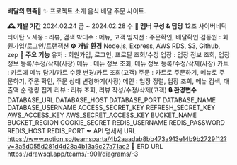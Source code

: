 **배달의 민족🛵**
✨ 프로젝트 소개
음식 배달 주문 사이트.

**🕰️ 개발 기간**
2024.02.24 금 ~ 2024.02.28 수
**🤖 멤버 구성 & 담당**
12조 사이버네틱 타이탄
노세웅 : 리뷰, 검색
박대수 : 메뉴, 고객
임지선 : 주문확인, 배달확인
김동원 : 회원가입/로그인/트랜잭션
**⚙️ 개발 환경**
Node.js, Express, AWS RDS, S3, Github, zep
**📌 주요 기능**
유저 : 회원가입, 로그인, 프로필 조회/수정
업장 : 업장 정보 조회, 업장 정보 등록/수정/삭제(사장)
메뉴 : 메뉴 정보 조회, 메뉴 정보 등록/수정/삭제(사장)
카트 : 카트에 메뉴 담기/카트 수량 변경/카트 조회(고객)
주문 : 카트로 주문하기, 메뉴로 주문하기, 주문 확인, 주문 상태 변경하기(사장)
메인 : 업장 정렬, 업장 조회, 메뉴 검색, 매출액 순 랭킹 집계
리뷰 : 리뷰 조회, 리뷰 작성/수정/삭제(고객)
**🔒 환경변수**
DATABASE_URL
DATABASE_HOST
DATABASE_PORT
DATABASE_NAME
DATABASE_USERNAME
ACCESS_SECRET_KEY
REFRESH_SECRET_KEY
AWS_ACCESS_KEY
AWS_SECRET_ACCESS_KEY
BUCKET_NAME
BUCKET_REGION
COOKIE_SECRET
REDIS_USERNAME
REDIS_PASSWORD
REDIS_HOST
REDIS_PORT
✒ API 명세서 URL
https://www.notion.so/teamsparta/4b2aaadab8bb473a913e14b9b2729f12?v=3a5d055d281d4d28a4b13a9c27a71ac2
🔧 ERD URL
https://drawsql.app/teams/-901/diagrams/-3
